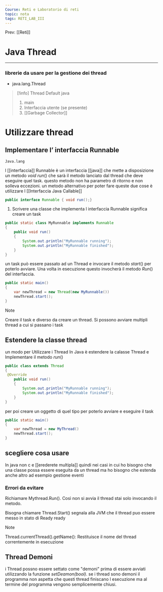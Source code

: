 ```yaml
---
Course: Reti e Laboratorio di reti
topic: nota
tags: RETI_LAB_III
---
```


Prev: [[Reti]]

# Java Thread
---


### librerie da usare per la gestione dei thread

- java.lang.Thread


> [!info] Thread Default java
>1. main
>2. Interfaccia utente (se presente)
>3. [[Garbage Collector]]
 

# Utilizzare thread

## Implementare l’ interfaccia Runnable
	Java.lang
l [[interfaccia]] Runnable è un interfaccia [[java]] che mette a disposizione un metodo _void run_()  che sarà il metodo lanciato dal thread che deve eseguire quel task.
questo metodo non ha parametro di ritorno e non solleva eccezioni. 
un metodo alternativo per poter fare queste due cose è utilizzare l [[Interfaccia Java Callable]]

```java
public interface Runnable { void run();}
```

1. Scrivere una classe che implementa l interfaccia Runnable significa creare un task

```java
public static class MyRunnable implements Runnable 
{
	public void run() 
	{
		System.out.println("MyRunnable running");
		System.out.println("MyRunnable finished");
	}
}
```

un task può essere passato ad un Thread e invocare il metodo _start_()  per poterlo avviare. Una volta in esecuzione questo invocherà il metodo _Run_() del interfaccia.

```java
public static main()
{
	var newThread = new Thread(new MyRunnable())
	newThread.start();
}
```

>[!note]
 >Creare il task e diverso da creare un thread. Si possono avviare multipli thread a cui si passano i task



## Estendere la classe thread

un modo per Utilizzare i Thread In Java è estendere la calasse Thread e Implementare il metodo _run_()

```java
public class extends Thread
{
 @Override
	public void run()
	{
		System.out.println("MyRunnable running");
		System.out.println("MyRunnable finished");
	}
}
```

 per poi creare un oggetto di quel tipo per poterlo avviare e eseguire il task

```java
public static main()
{
	var newThread = new MyThread()
	newThread.start();
}
```

## scegliere cosa usare

In java non c e [[erederete multipla]] quindi nei casi in cui ho bisogno che una classe possa essere eseguita da un thread ma ho bisogno che estenda anche altro ad esempio gestione eventi

### Errori da evitare

Richiamare Mythread.Run(). Così non si avvia il thread stai solo invocando il metodo.

Bisogna chiamare Thread.Start() segnala alla JVM che il thread puo essere messo in stato di Ready ready


>[!note]
>Thread.currentThread().getName(): Restituisce il nome del thread correntemente in esecuzione


## Thread Demoni
i Thread possno essere settato come "demoni" prima di essere avviati utilizzando la funzione _setDeamon(bool)_. se i thread sono demoni il programma non aspetta che questi thread finiscano l esecuzione ma al termine del programma vengono semplicemente chiusi.